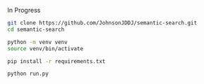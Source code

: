 In Progress

```bash
git clone https://github.com/JohnsonJDDJ/semantic-search.git
cd semantic-search
```
```bash
python -m venv venv
source venv/bin/activate
```

```bash
pip install -r requirements.txt
```

```bash
python run.py
```
